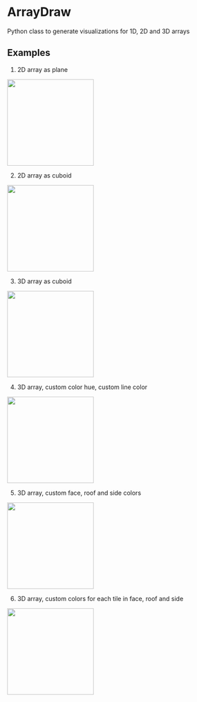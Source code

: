 # ArrayDraw
Python class to generate visualizations for 1D, 2D and 3D arrays

## Examples
1. 2D array as plane
<img src="https://user-images.githubusercontent.com/8238803/155902098-8df011cc-ebfc-466f-a7de-41d62fb1c766.svg" width="200">

2. 2D array as cuboid
<img src="https://user-images.githubusercontent.com/8238803/155902103-9f13a194-38dd-4655-a750-df621dd7eae6.svg" width="200">

3. 3D array as cuboid
<img src="https://user-images.githubusercontent.com/8238803/155902105-94c371b9-50b2-438b-b7c4-30a3082e63a2.svg" width="200">

4. 3D array, custom color hue, custom line color
<img src="https://user-images.githubusercontent.com/8238803/155902108-22d47e1e-b000-47d8-9bed-a14d1ec7001e.svg" width="200">

5. 3D array, custom face, roof and side colors
<img src="https://user-images.githubusercontent.com/8238803/155902109-592d6bb7-6ef6-4eb4-bb97-00eeb9d9252f.svg" width="200">

6. 3D array, custom colors for each tile in face, roof and side
<img src="https://user-images.githubusercontent.com/8238803/156004440-b017b37e-a429-4f34-91a2-61befdf5fdc5.svg" width="200">

